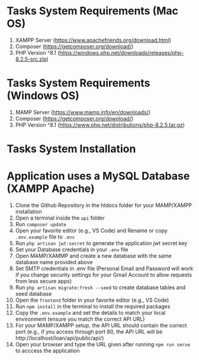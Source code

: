 # Tasks System Requirements (Mac OS)
1. XAMPP Server (https://www.apachefriends.org/download.html)
2. Composer (https://getcomposer.org/download/)
3. PHP Version ^8.1 (https://windows.php.net/downloads/releases/php-8.2.5-src.zip)

# Tasks System Requirements (Windows OS)
1. MAMP Server (https://www.mamp.info/en/downloads/)
2. Composer (https://getcomposer.org/download/)
3. PHP Version ^8.1 (https://www.php.net/distributions/php-8.2.5.tar.gz)

# Tasks System Installation
# Application uses a MySQL Database (XAMPP Apache)

1. Clone the Github Repository in the htdocs folder for your MAMP/XAMPP installation
2. Open a terminal inside the `api` folder
3. Run `composer update`
4. Open your favorite editor (e.g., VS Code) and Rename or copy `.env.example` file to `.env`
5. Run `php artisan jwt:secret` to generate the application jwt secret key
6. Set your Database credentials in your `.env` file
7. Open MAMP/XAMMP and create a new database with the same database name provided above
8. Set SMTP credentials in .env file (Personal Email and Password will work if you
change security settings for your Gmail Account to allow requests from less secure apps)
9. Run `php artisan migrate:fresh --seed` to create database tables and seed database
10. Open the `frontend` folder in your favorite editor (e.g., VS Code)
11. Run `npm install` in the terminal to install the required packages
11. Copy the `.env.example` and set the details to match your local environment (ensure you match
the correct API URL)
12. For your MAMP/XAMPP setup, the API URL should contain the correct port (e.g., if you access
through port 80, the API URL will be http://localhost/loan/api/public/api/)
13. Open your browser and type the URL given after running `npm run serve` to acccess the application